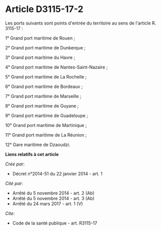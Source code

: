 # Article D3115-17-2

Les ports suivants sont points d'entrée du territoire au sens de l'article R. 3115-17 : 

1° Grand port maritime de Rouen ; 

2° Grand port maritime de Dunkerque ; 

3° Grand port maritime du Havre ; 

4° Grand port maritime de Nantes-Saint-Nazaire ; 

5° Grand port maritime de La Rochelle ; 

6° Grand port maritime de Bordeaux ; 

7° Grand port maritime de Marseille ; 

8° Grand port maritime de Guyane ; 

9° Grand port maritime de Guadeloupe ; 

10° Grand port maritime de Martinique ; 

11° Grand port maritime de La Réunion ; 

12° Gare maritime de Dzaoudzi.

**Liens relatifs à cet article**

_Créé par_:

  - Décret n°2014-51 du 22 janvier 2014 - art. 1

_Cité par_:

  - Arrêté du 5 novembre 2014 - art. 2 (Ab)
  - Arrêté du 5 novembre 2014 - art. 3 (Ab)
  - Arrêté du 24 mars 2017 - art. 1 (V)

_Cite_:

  - Code de la santé publique - art. R3115-17
